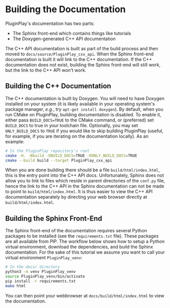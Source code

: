 <!--
  ~ Copyright 2022 NWChemEx-Project
  ~
  ~ Licensed under the Apache License, Version 2.0 (the "License");
  ~ you may not use this file except in compliance with the License.
  ~ You may obtain a copy of the License at
  ~
  ~ http://www.apache.org/licenses/LICENSE-2.0
  ~
  ~ Unless required by applicable law or agreed to in writing, software
  ~ distributed under the License is distributed on an "AS IS" BASIS,
  ~ WITHOUT WARRANTIES OR CONDITIONS OF ANY KIND, either express or implied.
  ~ See the License for the specific language governing permissions and
  ~ limitations under the License.
-->

Building the Documentation
==========================

PluginPlay's documentation has two parts:

- The Sphinx front-end which contains things like tutorials
- The Doxygen-generated C++ API documentation

The C++ API documentation is built as part of the build process and then moved
to `docs/source/PluginPlay_cxx_api`. When the Sphinx front-end documentation
is built it will link to the C++ documentation. If the C++ documentation does
not exist, building the Sphinx front-end will still work, but the link to the
C++ API won't work.

Building the C++ Documentation
------------------------------

The C++ documentation is built by Doxygen. You will need to have Doxygen
installed on your system (it is likely available in your operating system's
package manager, *e.g.*, try `apt-get install doxygen`). By default, when you
run CMake on PluginPlay, building documentation is disabled. To enable it,
either pass `BUILD_DOCS=TRUE` to the CMake command, or (preferred) set
`BUILD_DOCS` to true in your toolchain file. Optionally, you may set
`ONLY_BUILD_DOCS` to `TRUE` if you would like to skip building PluginPlay
(useful, for example, if you are iterating on the documentation locally). As
an example:

```.sh
# In the PluginPlay repository's root
cmake -H. -Bbuild -DBUILD_DOCS=TRUE -DONLY_BUILD_DOCS=TRUE
cmake --build build --target PluginPlay_cxx_api
```

When you are done building there should be a file `build/html/index.html`, this
is the entry point into the C++ API docs. Unfortunately, Sphinx does not allow
you to link to files which reside in parent directories of the `conf.py` file,
hence the link to the C++ API in the Sphinx documentation can not be made to
point to `build/html/index.html`. It is thus easier to view the C++ API
documentation separately by directing your web browser directly at
`build/html/index.html`.

Building the Sphinx Front-End
-----------------------------

The Sphinx front-end of the documentation requires several Python packages to
be installed (see the `requirements.txt` file). These packages are all available
from PIP. The workflow below shows how to setup a Python virtual environment,
download the dependencies, and build the Sphinx documentation. For the sake
of this tutorial we assume you want to call your virtual
environment `PluginPlay_venv`:

```.bash
# In the docs/ directory
python3 -m venv PluginPlay_venv
source PluginPlay_venv/bin/activate
pip install -r requirements.txt
make html
```

You can then point your webbrowser at `docs/build/html/index.html` to view the
documentation.
